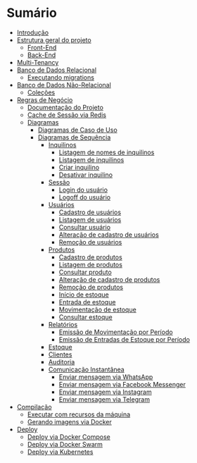 # Sumário

- [Introdução](./intro.md)
- [Estrutura geral do projeto](./estrutura.md)
  - [Front-End]()
  - [Back-End](./backend.md)
- [Multi-Tenancy](./multi-tenancy.md)
- [Banco de Dados Relacional](./banco-relacional.md)
  - [Executando migrations](./migrations.md)
- [Banco de Dados Não-Relacional](./banco-nao-relacional.md)
  - [Coleções](./colecoes.md)
- [Regras de Negócio]()
  - [Documentação do Projeto](./documentacao.md)
  - [Cache de Sessão via Redis]()
  - [Diagramas]()
    - [Diagramas de Caso de Uso]()
    - [Diagramas de Sequência](./diagramas-sequencia.md)
	  - [Inquilinos]()
	    - [Listagem de nomes de inquilinos]()
		- [Listagem de inquilinos]()
		- [Criar inquilino]()
		- [Desativar inquilino]()
	  - [Sessão](./diagramas-sequencia-sessao.md)
	    - [Login do usuário](./diagramas/login.md)
		- [Logoff do usuário](./diagramas/logoff.md)
	  - [Usuários](./diagramas-sequencia-usuarios.md)
		- [Cadastro de usuários](./diagramas/cadastro-usuarios.md)
	    - [Listagem de usuários](./diagramas/lista-usuarios.md)
		- [Consultar usuário]()
		- [Alteração de cadastro de usuários](./diagramas/alteracao-usuarios.md)
		- [Remoção de usuários](./diagramas/remocao-usuarios.md)
	  - [Produtos]()
		- [Cadastro de produtos]()
	    - [Listagem de produtos]()
		- [Consultar produto]()
		- [Alteração de cadastro de produtos]()
		- [Remoção de produtos]()
		- [Início de estoque]()
		- [Entrada de estoque]()
		- [Movimentação de estoque]()
		- [Consultar estoque]()
	  - [Relatórios]()
	    - [Emissão de Movimentação por Período]()
		- [Emissão de Entradas de Estoque por Período]()
	  - [Estoque]()
	  - [Clientes]()
	  - [Auditoria]()
	  - [Comunicação Instantânea]()
	    - [Enviar mensagem via WhatsApp]()
		- [Enviar mensagem via Facebook Messenger]()
		- [Enviar mensagem via Instagram]()
		- [Enviar mensagem via Telegram]()
- [Compilação](./compilacao.md)
  - [Executar com recursos da máquina](./executar-maquina.md)
  - [Gerando imagens via Docker](./gerando-imagens.md)
- [Deploy](./deploy.md)
  - [Deploy via Docker Compose](./deploy-compose.md)
  - [Deploy via Docker Swarm](./deploy-swarm.md)
  - [Deploy via Kubernetes](./deploy-kubernetes.md)
